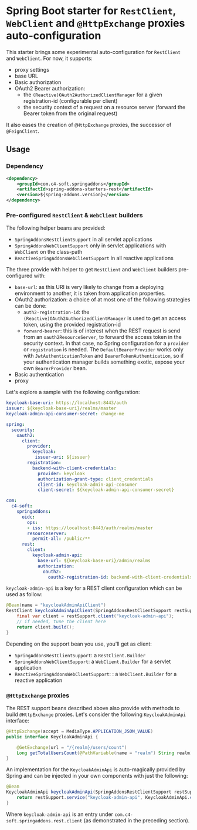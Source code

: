 # Spring Boot starter for `RestClient`, `WebClient` and `@HttpExchange` proxies auto-configuration
This starter brings some experimental auto-configuration for `RestClient` and `WebClient`. For now, it supports:
- proxy settings
- base URL
- Basic authorization
- OAuth2 Bearer authorization:
  * the `(Reactive)OAuth2AuthorizedClientManager` for a given registration-id (configurable per client)
  * the security context of a request on a resource server (forward the Bearer token from the original request)

It also eases the creation of `@HttpExchange` proxies, the successor of `@FeignClient`.

## Usage
### Dependency
```xml
<dependency>
    <groupId>com.c4-soft.springaddons</groupId>
    <artifactId>spring-addons-starters-rest</artifactId>
    <version>${spring-addons.version}</version>
</dependency>
```

### Pre-configured `RestClient` & `WebClient` builders
The following helper beans are provided:
- `SpringAddonsRestClientSupport` in all servlet applications
- `SpringAddonsWebClientSupport` only in servlet applications with `WebClient` on the class-path
- `ReactiveSpringAddonsWebClientSupport` in all reactive applications

The three provide with helper to get `RestClient` and `WebClient` builders pre-configured with:
- `base-url`: as this URI is very likely to change from a deploying environment to another, it is taken from application properties.
- OAuth2 authorization: a choice of at most one of the following strategies can be done:
  * `auth2-registration-id`: the `(Reactive)OAuth2AuthorizedClientManager` is used to get an access token, using the provided registration-id
  * `forward-bearer`: this is of interest when the REST request is send from an `oauth2ResourceServer`, to forward the access token in the security context. In that case, no Spring configuration for a `provider` or `registration` is needed. The `DefaultBearerProvider` works only with `JwtAuthenticationToken` and `BearerTokenAuthentication`, so if your authentication manager builds something exotic, expose your own `BearerProvider` bean.
- Basic authentication
- proxy

Let's explore a sample with the following configuration:
```yaml
keycloak-base-uri: https://localhost:8443/auth
issuer: ${keycloak-base-uri}/realms/master
keycloak-admin-api-consumer-secret: change-me

spring:
  security:
    oauth2:
      client:
        provider:
          keycloak:
           issuer-uri: ${issuer}
        registration:
          backend-with-client-credentials:
            provider: keycloak
            authorization-grant-type: client_credentials
            client-id: keycloak-admin-api-consumer
            client-secret: ${keycloak-admin-api-consumer-secret}

com:
  c4-soft:
    springaddons:
      oidc:
        ops:
        - iss: https://localhost:8443/auth/realms/master
        resourceserver:
          permit-all: /public/**
      rest:
        client:
          keycloak-admin-api:
            base-url: ${keycloak-base-uri}/admin/realms
            authorization:
              oauth2:
                oauth2-registration-id: backend-with-client-credentials
```
`keycloak-admin-api` is a key for a REST client configuration which can be used as follow:
```java
@Bean(name = "keycloakAdminApiClient")
RestClient keycloakAdminApiClient(SpringAddonsRestClientSupport restSupport) {
    final var client = restSupport.client("keycloak-admin-api");
    // if needed, tune the client here
    return client.build();
}
```
Depending on the support bean you use, you'll get as client:
- `SpringAddonsRestClientSupport`: a `RestClient.Builder`
- `SpringAddonsWebClientSupport`: a `WebClient.Builder` for a servlet application
- `ReactiveSpringAddonsWebClientSupport`: : a `WebClient.Builder` for a reactive application

### `@HttpExchange` proxies

The REST support beans described above also provide with methods to build `@HttpExchange` proxies. Let's consider the following `KeycloakAdminApi` interface:
```java
@HttpExchange(accept = MediaType.APPLICATION_JSON_VALUE)
public interface KeycloakAdminApi {

    @GetExchange(url = "/{realm}/users/count")
    Long getTotalUsersCount(@PathVariable(name = "realm") String realm);
}
```
An implementation for the `KeycloakAdminApi` is auto-magically provided by Spring and can be injected in your own components with just the following:
```java
@Bean
KeycloakAdminApi keycloakAdminApi(SpringAddonsRestClientSupport restSupport) {
    return restSupport.service("keycloak-admin-api", KeycloakAdminApi.class);
}
```
Where `keycloak-admin-api` is an entry under `com.c4-soft.springaddons.rest.client` (as demonstrated in the preceding section).
